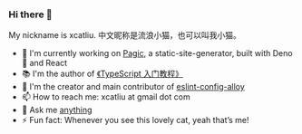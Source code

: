 ### Hi there 👋

My nickname is xcatliu. 中文昵称是流浪小猫，也可以叫我小猫。

- 🔭 I'm currently working on [Pagic](https://github.com/xcatliu/pagic), a static-site-generator, built with Deno 🦕 and React
- 📚 I'm the author of [《TypeScript 入门教程》](https://github.com/xcatliu/typescript-tutorial)
- 👯 I'm the creator and main contributor of [eslint-config-alloy](https://github.com/AlloyTeam/eslint-config-alloy)
- 📫 How to reach me: xcatliu at gmail dot com
- 💬 Ask me [anything](https://github.com/xcatliu/xcatliu/issues)
- ⚡ Fun fact: Whenever you see this lovely cat, yeah that’s me!
